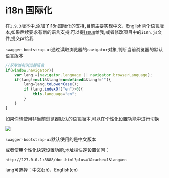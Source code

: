 # i18n 国际化

在`1.9.3`版本中,添加了i18n国际化的支持,目前主要实现中文、English两个语言版本,如果后续要求有新的语言支持,可以提[issue](https://github.com/xiaoymin/Swagger-Bootstrap-UI/issues/new)给我,或者修改项目中的`i18n.js`文件,提交pr给我

`swagger-bootstrap-ui`通过读取浏览器的`navigator`对象,判断当前浏览器的默认语言版本

```js
//获取当前浏览器语言
if(window.navigator){
    var lang =(navigator.language || navigator.browserLanguage);
    if(lang!=null&&lang!=undefined&&lang!=""){
        lang=lang.toLowerCase();
        if (lang.indexOf("en")>0){
            this.language="en";
        }
    }
}
```

如果你想使用非当前浏览器默认的语言版本,可以在个性化设置功能中进行切换

![](/knife4j/images/1-9-3/i18n.png)

`swagger-bootstrap-ui`默认使用的是中文版本


或者使用个性化快速设置功能,地址栏快速设置访问：

`http://127.0.0.1:8888/doc.html?plus=1&cache=1&lang=en`

lang可选择：中文(zh)、English(en)